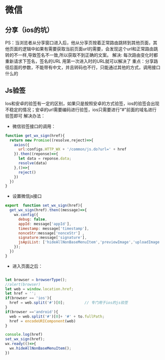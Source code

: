 
# 微信

## 分享（ios的坑）

PS：当浏览者从分享窗口进入后，他从分享页按着正常路由跳转到其他页面，其他页面的逻辑中如果有需要获取当前页面url的需要，会发现这个url和正常路由跳转的不一样,导致签名不一致,所以获取不到正确的文案。
解决: 每次路由变化时都重新请求下签名，签名的URL 用第一次进入时的URL就可以解决了
重点：分享路径后面的参数，不能带有中文，并且转码也不行，只能通过其他的方式，调用接口什么的

## Js验签

Ios和安卓的验签有一定的区别，如果只是按照安卓的方式验签，ios的验签会出现不稳定的情况；安卓的url需要编码进行验签，ios只需要进行“#”前面的域名进行验签即可
解决办法：

* 微信验签接口的调用：

```js
function get_wx_sign(href){
  return new Promise((resolve,reject)=>{
    axios({
      url:configs.HTTP_WX + '/common/js.do?url=' + href
    }).then((reponse)=>{
      let data = reponse.data;
      resolve(data)
    },()=>{
      reject()
    })
  })
}

```

* 设置微信js接口

``` js
export  function set_wx_sign(href){
  get_wx_sign(href).then((message)=>{
    wx.config({
      debug: false,
      appId: message['appId'],
      timestamp: message['timestamp'],
      nonceStr:message['nonceStr'] ,
      signature:message['signature'],
      jsApiList: ['hideAllNonBaseMenuItem','previewImage','uploadImage','chooseImage','getLocalImgData','onMenuShareAppMessage','onMenuShareTimeline','showMenuItems','chooseWXPay']
    });
  })
}

```

* 进入页面之后：

```js

let browser = browserType();
//alert(browser)
let web = window.location.href;
let href = '';
if(browser == 'ios'){
  href = web.split('#')[0];         // 专门用于ios的js验签
}
if(browser =='android'){
  web = web.split('#')[0]+ '#' + to.fullPath;
  href = encodeURIComponent(web)
}

console.log(href)
set_wx_sign(href);
wx.ready(()=>{
  wx.hideAllNonBaseMenuItem();
})
  
```
